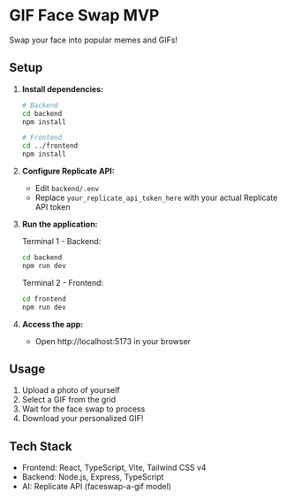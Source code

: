 # GIF Face Swap MVP

Swap your face into popular memes and GIFs!

## Setup

1. **Install dependencies:**
   ```bash
   # Backend
   cd backend
   npm install

   # Frontend
   cd ../frontend
   npm install
   ```

2. **Configure Replicate API:**
   - Edit `backend/.env`
   - Replace `your_replicate_api_token_here` with your actual Replicate API token

3. **Run the application:**
   
   Terminal 1 - Backend:
   ```bash
   cd backend
   npm run dev
   ```
   
   Terminal 2 - Frontend:
   ```bash
   cd frontend
   npm run dev
   ```

4. **Access the app:**
   - Open http://localhost:5173 in your browser

## Usage

1. Upload a photo of yourself
2. Select a GIF from the grid
3. Wait for the face swap to process
4. Download your personalized GIF!

## Tech Stack

- Frontend: React, TypeScript, Vite, Tailwind CSS v4
- Backend: Node.js, Express, TypeScript
- AI: Replicate API (faceswap-a-gif model)